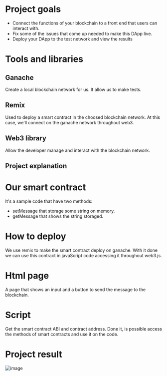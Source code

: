 # Project goals

- Connect the functions of your blockchain to a front end that users can interact with.
- Fix some of the issues that come up needed to make this DApp live.
- Deploy your DApp to the test network and view the results

# Tools and libraries

## Ganache

Create a local blockchain network for us. It allow us to make tests.

## Remix

Used to deploy a smart contract in the choosed blockchain network. At this case, we'll connect on the ganache network throughout web3.

## Web3 library

Allow the developer manage and interact with the blockchain network.

## Project explanation

# Our smart contract
It's a sample code that have two methods:
- setMessage that storage some string on memory.
- getMessage that shows the string storaged.

# How to deploy
We use remix to make the smart contract deploy on ganache.
With it done we can use this contract in javaScript code accessing it throughout web3.js.

# Html page
A page that shows an input and a button to send the message to the blockchain.

# Script
Get the smart contract ABI and contract address.
Done it, is possible access the methods of smart contracts and use it on the code.

# Project result

![image](https://user-images.githubusercontent.com/73957838/112779632-87b26980-901d-11eb-9a93-0de843637d42.png)
